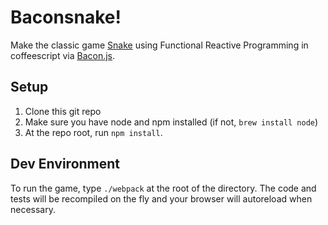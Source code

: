 Baconsnake!
===

Make the classic game [Snake](http://en.wikipedia.org/wiki/Snake_(video_game)) using Functional Reactive Programming in
coffeescript via [Bacon.js](https://github.com/baconjs/bacon.js/#baconjs).

Setup
---

1. Clone this git repo
2. Make sure you have node and npm installed (if not, `brew install node`)
3. At the repo root, run `npm install`.

Dev Environment
---

To run the game, type `./webpack` at the root of the directory. The code and tests will be recompiled on the fly and your
browser will autoreload when necessary.